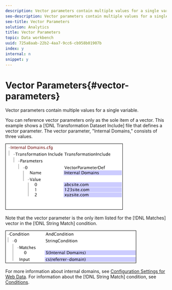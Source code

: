 ```yaml
---
description: Vector parameters contain multiple values for a single variable.
seo-description: Vector parameters contain multiple values for a single variable.
seo-title: Vector Parameters
solution: Analytics
title: Vector Parameters
topic: Data workbench
uuid: 725a8aab-22b2-4aa7-9cc6-cb958b01907b
index: y
internal: n
snippet: y
---
```


# Vector Parameters{#vector-parameters}

Vector parameters contain multiple values for a single variable.

 You can reference vector parameters only as the sole item of a vector. This example shows a [!DNL Transformation Dataset Include] file that defines a vector parameter. The vector parameter, "Internal Domains," consists of three values.

![](assets/cfg_WebParameters_InternalDomains.png)

Note that the vector parameter is the only item listed for the [!DNL Matches] vector in the [!DNL String Match] condition.

![](assets/cfg_Parameters_InternalDomains_Ref.png)

For more information about internal domains, see [Configuration Settings for Web Data](../../../../home/c-dataset-const-proc/c-config-web-data/c-config-web-data.md#concept-9a306b65483a484bb3f6f3c1d7e77519). For information about the [!DNL String Match] condition, see [Conditions](../../../../home/c-dataset-const-proc/c-conditions/c-conditions.md#concept-9a576a00d5db48e7a599016c441e39e0). 
